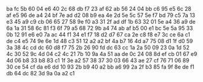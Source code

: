 ba
fc	5b
60
04	e6	40
2c
68	db
f7
23	af	62	ab
56
24	04
bb
c6	95	e5
6c
28	af
e5
96	de	a4	24	bf
7e
ad	d2
08
b9	ea	4e
2d
5e	5c
57
5e	f7	bd	79
c5
7a  13
e3
45	a9	c9
cb
06	65
27
58	9e	f0	a3	31	2f
ad
df	1b
63
32	01	5e
a4
36	a9
de
6a	1a	31	58
6c
81  f3
6f
79	a5	68
72
9b	a4
74
ab	af	b5	00	e1
bc
5e  5a
95
33	0b	12
91
e6	e0
7a
ac	44	f1	34
e1
f7	18
d2
d7	67	ca
2e
c8	f8
e7
3c	ce	6a	c1	de	c4	e5
74
9e	6e
1d
48	c3	51
12
a2	a2
bf
4a	b7	16	4d
a7
75  08
d1
1f	d0	59
3a
38	4c
cd
dc	60	d8	f7	75
2b
26  90
fd
dc	63	cc
1a
2a	50
09
23	0a	1d	52
4c
30	52
9c
4d	04	c2
4c
21	7b
10
9a	4a	51	aa	de	0c
24
08  8d
ef
cb	01	67
e9
4d	06
b8
33	b8	83	c1
1f
3e	a2
57
38	37	30
03
66	43
ae
27	cf	76	71	06
89
30	ce
54
cf	da	e6
dd
10	93
2b
b9	40	a2	bb
a6
99	2a
2f
b3	85	fa
9f
8e	de
f1
db	64	dc	82	3d	9a	0a	a2
c1
